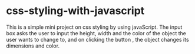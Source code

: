 # css-styling-with-javascript
This is a simple mini project on css styling by using javaScript. The input box asks the user to input the height, width and the color of the object the user wants to change to, and on clicking the button , the object changes its dimensions and color.

